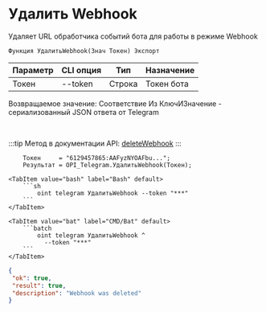 ﻿---
sidebar_position: 4
---

# Удалить Webhook
 Удаляет URL обработчика событий бота для работы в режиме Webhook



`Функция УдалитьWebhook(Знач Токен) Экспорт`

  | Параметр | CLI опция | Тип | Назначение |
  |-|-|-|-|
  | Токен | --token | Строка | Токен бота |

  
  Возвращаемое значение:   Соответствие Из КлючИЗначение - сериализованный JSON ответа от Telegram

<br/>

:::tip
Метод в документации API: [deleteWebhook](https://core.telegram.org/bots/api#deletewebhook)
:::
<br/>


```bsl title="Пример кода"
    Токен     = "6129457865:AAFyzNYOAFbu...";
    Результат = OPI_Telegram.УдалитьWebhook(Токен);
```
    

 <Tabs>
  
    <TabItem value="bash" label="Bash" default>
        ```sh
            oint telegram УдалитьWebhook --token "***"
        ```
    </TabItem>
  
    <TabItem value="bat" label="CMD/Bat" default>
        ```batch
            oint telegram УдалитьWebhook ^
              --token "***"
        ```
    </TabItem>
</Tabs>


```json title="Результат"
{
 "ok": true,
 "result": true,
 "description": "Webhook was deleted"
}
```
